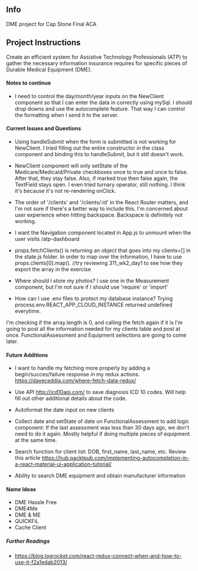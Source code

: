 ## Info

DME project for Cap Stone Final ACA

## Project Instructions

Create an efficient system for Assistive Technology Professionals (ATP) to gather the necessary information insurance requires for specific pieces of Durable Medical Equipment (DME). 

#### Notes to continue

* I need to control the day/month/year inputs on the NewClient component so that I can enter the data in correctly using mySql. I should drop downs and use the autocomplete feature. That way I can control the formatting when I send it to the server.

#### Current Issues and Questions

* Using handleSubmit when the form is submitted is not working for NewClient. I tried filling out the entire constructor in the class component and binding this to handleSubmit, but it still doesn't work.

* NewClient component will only setState of the Medicare/Medicaid/Private checkboxes once to true and once to false. After that, they stay false. Also, if marked true then false again, the TextField stays open. I even tried turnary operator, still nothing. I think it's because it's not re-rendering onClick.

* The order of '/clients' and '/clients/:id' in the React Router matters, and I'm not sure if there's a better way to include this. I'm concerned about user experience when hitting backspace. Backspace is definitely not working.

* I want the Navigation component located in App.js to unmount when the user visits /atp-dashboard

* props.fetchClients() is returning an object that goes into my clients=[] in the state.js folder. In order to map over the information, I have to use props.clients[0].map(). //try reviewing 311_wk2_day1 to see how they export the array in the exercise

* Where should I store my photos? I use one in the Measurement component, but I'm not sure if I should use 'require' or 'import'

* How can I use .env files to protect my database instance? Trying process.env.REACT_APP_CLOUD_INSTANCE returned undefined everytime.

<!-- * I've tied the fetchClients() action 1-ClientType component. The problem is when the server restarts in development mode, the state.clients = [] again and there's no way to call the function again without going back to '/' and clicking the "Existing Client" paper. I need to figure out a better way to request the existing clients array and populate the array in state.  --> I'm checking if the array.length is 0, and calling the fetch again if it is

<!-- * Routing ('/new-client'): when should I start posting information to the database? --> I'm going to post all the information needed for my clients table and post at once. FunctionalAssessment and Equipment selections are going to come later.



#### Future Additions

* I want to handle my fetching more properly by adding a begin/succes/failure response in my redux actions. https://daveceddia.com/where-fetch-data-redux/

* Use API http://icd10api.com/ to save diagnosis ICD 10 codes. Will help fill out other additional details about the code.

* Autoformat the date input on new clients

* Collect date and setState of date on FunctionalAssessment to add logic component: If the last assessment was less than 30 days ago, we don't need to do it again. Mostly helpful if doing multiple pieces of equipment at the same time.

* Search function for client list: DOB, first_name, last_name, etc. Review this article https://hub.packtpub.com/implementing-autocompletion-in-a-react-material-ui-application-tutorial/

* Ability to search DME equipment and obtain manufacturer information

#### Name Ideas

* DME Hassle Free
* DME4Me
* DME & ME
* QUICKFiL
* Cache Client

##### Further Readings

* https://blog.logrocket.com/react-redux-connect-when-and-how-to-use-it-f2a1edab2013/